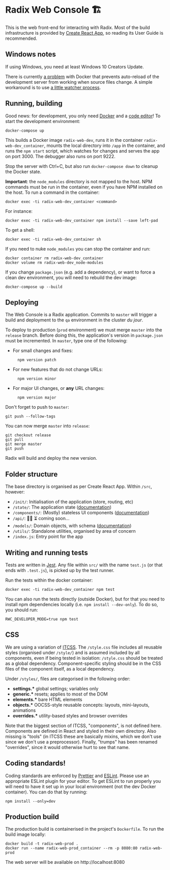 # Radix Web Console 🏗

This is the web front-end for interacting with Radix. Most of the build
infrastructure is provided by
[Create React App](https://github.com/facebook/create-react-app), so reading its
User Guide is recommended.

## Windows notes

If using Windows, you need at least Windows 10 Creators Update.

There is currently [a problem](https://github.com/docker/for-win/issues/56)
with Docker that prevents auto-reload of the development server from working
when source files change. A simple workaround is to use [a little watcher
process](https://github.com/FrodeHus/docker-windows-volume-watcher/releases).

## Running, building

Good news: for development, you only need
[Docker](https://store.docker.com/search?type=edition&offering=community) and a
[code editor](https://code.visualstudio.com/)! To start the development
environment:

    docker-compose up

This builds a Docker image `radix-web-dev`, runs it in the container
`radix-web-dev_container`, mounts the local directory into `/app` in the
container, and runs the `npm start` script, which watches for changes and serves
the app on port 3000. The debugger also runs on port 9222.

Stop the server with Ctrl+C, but also run `docker-compose down` to
cleanup the Docker state.

**Important**: the `node_modules` directory is not mapped to the host. NPM
commands must be run in the container, even if you have NPM installed on the
host. To run a command in the container:

    docker exec -ti radix-web-dev_container <command>

For instance:

    docker exec -ti radix-web-dev_container npm install --save left-pad

To get a shell:

    docker exec -ti radix-web-dev_container sh

If you need to nuke `node_modules` you can stop the container and run:

    docker container rm radix-web-dev_container
    docker volume rm radix-web-dev_node-modules

If you change `package.json` (e.g. add a dependency), or want to force a clean
dev environment, you will need to rebuild the dev image:

    docker-compose up --build

## Deploying

The Web Console is a Radix application. Commits to `master` will trigger a build and deployment to the `qa` environment in the cluster _du jour_.

To deploy to production (`prod` environment) we must merge `master` into the `release` branch. Before doing this, the application's version in `package.json` must be incremented. In `master`, type one of the following:

- For small changes and fixes:

        npm version patch

- For new features that do not change URLs:

        npm version minor

- For major UI changes, or **any** URL changes:

        npm version major

Don't forget to push to `master`:

    git push --follow-tags

You can now merge `master` into `release`:

    git checkout release
    git pull
    git merge master
    git push

Radix will build and deploy the new version.

## Folder structure

The base directory is organised as per Create React App. Within `/src`, however:

- `/init/`: Initialisation of the application (store, routing, etc)
- `/state/`: The application state ([documentation](./src/state/README.md))
- `/components/`: (Mostly) stateless UI components
  ([documentation](./src/components/README.md))
- `/api/`: 👩‍💻 ⏳ coming soon…
- `/models/`: Domain objects, with schema ([documentation](./src/models/README.md))
- `/utils/`: Standalone utilities, organised by area of concern
- `/index.js`: Entry point for the app

## Writing and running tests

Tests are written in [Jest](https://facebook.github.io/jest/). Any file within
`src/` with the name `test.js` (or that ends with `.test.js`), is picked up by
the test runner.

Run the tests within the docker container:

    docker exec -ti radix-web-dev_container npm test

You can also run the tests directly (outside Docker), but for that you need to
install npm dependencies locally (i.e. `npm install --dev-only`). To do so, you
should run:

    RWC_DEVELOPER_MODE=true npm test

## CSS

We are using a variation of [ITCSS](https://www.creativebloq.com/web-design/manage-large-css-projects-itcss-101517528).
The `/style.css` file includes all reusable styles (organised under `/style/`)
and is assumed included by all components, even if being tested in isolation:
`/style.css` should be treated as a global dependency. Component-specific
styling should be in the CSS files of the component itself, as a local dependency.

Under `/styles/`, files are categorised in the following order:
- **settings.\*** global settings; variables only
- **generic.\*** resets; applies to most of the DOM
- **elements.\*** bare HTML elements
- **objects.\*** OOCSS-style reusable concepts: layouts, mini-layouts,
    animations
- **overrides.\*** utility-based styles and browser overrides

Note that the biggest section of ITCSS, "components", is not defined here.
Components are defined in React and styled in their own directory. Also missing
is "tools" (in ITCSS these are basically mixins, which we don't use since we
don't use a preprocessor). Finally, "trumps" has been renamed "overrides", since
it would otherwise hurt to see that name.

## Coding standards!

Coding standards are enforced by [Prettier](https://prettier.io/) and
[ESLint](https://eslint.org/). Please use an appropriate ESLint plugin for your
editor. To get ESLint to run properly you will need to have it set up in your
local environment (not the dev Docker container). You can do that by running:

    npm install --only=dev

## Production build

The production build is containerised in the project's `Dockerfile`. To run the
build image locally:

    docker build -t radix-web-prod .
    docker run --name radix-web-prod_container --rm -p 8080:80 radix-web-prod

The web server will be available on http://localhost:8080

